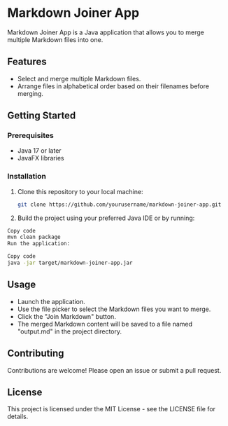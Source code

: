 # Markdown Joiner App

Markdown Joiner App is a Java application that allows you to merge multiple Markdown files into one.

## Features

- Select and merge multiple Markdown files.
- Arrange files in alphabetical order based on their filenames before merging.

## Getting Started

### Prerequisites

- Java 17 or later
- JavaFX libraries

### Installation

1. Clone this repository to your local machine:

   ```bash
   git clone https://github.com/yourusername/markdown-joiner-app.git
   ```

2. Build the project using your preferred Java IDE or by running:

```bash
Copy code
mvn clean package
Run the application:
```

```bash
Copy code
java -jar target/markdown-joiner-app.jar
```

## Usage
- Launch the application.
- Use the file picker to select the Markdown files you want to merge.
- Click the "Join Markdown" button.
- The merged Markdown content will be saved to a file named "output.md" in the project directory.

## Contributing
Contributions are welcome! Please open an issue or submit a pull request.

## License
This project is licensed under the MIT License - see the LICENSE file for details.